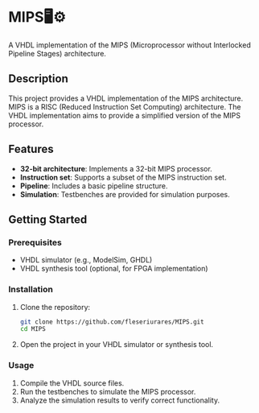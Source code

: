 # MIPS🖥️⚙️

A VHDL implementation of the MIPS (Microprocessor without Interlocked Pipeline Stages) architecture.

## Description

This project provides a VHDL implementation of the MIPS architecture. MIPS is a RISC (Reduced Instruction Set Computing) architecture. The VHDL implementation aims to provide a simplified version of the MIPS processor.

## Features

- **32-bit architecture**: Implements a 32-bit MIPS processor.
- **Instruction set**: Supports a subset of the MIPS instruction set.
- **Pipeline**: Includes a basic pipeline structure.
- **Simulation**: Testbenches are provided for simulation purposes.

## Getting Started

### Prerequisites

- VHDL simulator (e.g., ModelSim, GHDL)
- VHDL synthesis tool (optional, for FPGA implementation)

### Installation

1. Clone the repository:

   ```bash
   git clone https://github.com/fleseriurares/MIPS.git
   cd MIPS
   ```

2. Open the project in your VHDL simulator or synthesis tool.

### Usage

1. Compile the VHDL source files.
2. Run the testbenches to simulate the MIPS processor.
3. Analyze the simulation results to verify correct functionality.
